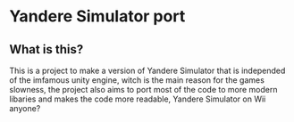 # Yandere Simulator port

## What is this?
This is a project to make a version of Yandere Simulator that is independed of the imfamous unity engine, witch is the main reason for the games slowness, the project also aims to port most of the code to more modern libaries and makes the code more readable, Yandere Simulator on Wii anyone?
